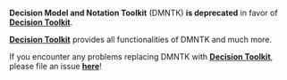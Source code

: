 **Decision Model and Notation Toolkit** (DMNTK) **is deprecated** in favor of **[Decision Toolkit](https://github.com/DecisionToolkit)**.

**[Decision Toolkit](https://github.com/DecisionToolkit)** provides all functionalities of DMNTK and much more.

If you encounter any problems replacing DMNTK with **[Decision Toolkit](https://github.com/DecisionToolkit)**,
please file an issue **[here](https://github.com/DecisionToolkit/dsntk-rs/issues)**!